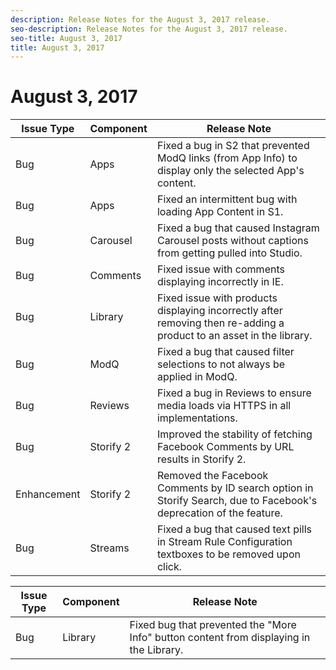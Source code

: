 ```yaml
---
description: Release Notes for the August 3, 2017 release.
seo-description: Release Notes for the August 3, 2017 release.
seo-title: August 3, 2017
title: August 3, 2017
---
```


# August 3, 2017

<table id="table_z2p_5tx_t1b"> 
 <title>Production Release</title> 
 <tgroup cols="3"> 
  <colspec colnum="1" colname="col1" /> 
  <colspec colnum="2" colname="col2" /> 
  <colspec colnum="3" colname="col3" /> 
  <thead> 
   <tr> 
    <th class="entry"><b>Issue Type</b></th> 
    <th class="entry"><b>Component</b></th> 
    <th class="entry"><b>Release Note</b></th> 
   </tr> 
  </thead> 
  <tbody> 
   <tr> 
    <td>Bug</td> 
    <td>Apps</td> 
    <td>Fixed a bug in S2 that prevented ModQ links (from App Info) to display only the selected App's content.</td> 
   </tr> 
   <tr> 
    <td>Bug</td> 
    <td>Apps</td> 
    <td>Fixed an intermittent bug with loading App Content in S1.</td> 
   </tr> 
   <tr> 
    <td>Bug</td> 
    <td>Carousel</td> 
    <td>Fixed a bug that caused Instagram Carousel posts without captions from getting pulled into Studio.</td> 
   </tr> 
   <tr> 
    <td>Bug</td> 
    <td>Comments</td> 
    <td>Fixed issue with comments displaying incorrectly in IE.</td> 
   </tr> 
   <tr> 
    <td>Bug</td> 
    <td>Library</td> 
    <td>Fixed issue with products displaying incorrectly after removing then re-adding a product to an asset in the library.</td> 
   </tr> 
   <tr> 
    <td>Bug</td> 
    <td>ModQ</td> 
    <td>Fixed a bug that caused filter selections to not always be applied in ModQ.</td> 
   </tr> 
   <tr> 
    <td>Bug</td> 
    <td>Reviews</td> 
    <td>Fixed a bug in Reviews to ensure media loads via HTTPS in all implementations.</td> 
   </tr> 
   <tr> 
    <td>Bug</td> 
    <td>Storify 2</td> 
    <td>Improved the stability of fetching Facebook Comments by URL results in Storify 2.</td> 
   </tr> 
   <tr> 
    <td>Enhancement</td> 
    <td>Storify 2</td> 
    <td>Removed the Facebook Comments by ID search option in Storify Search, due to Facebook's deprecation of the feature.</td> 
   </tr> 
   <tr> 
    <td>Bug</td> 
    <td>Streams</td> 
    <td>Fixed a bug that caused text pills in Stream Rule Configuration textboxes to be removed upon click.</td> 
   </tr> 
  </tbody> 
 </tgroup> 
</table>

<table id="table_jhw_mtx_t1b"> 
 <title>UAT Release</title> 
 <tgroup cols="3"> 
  <colspec colnum="1" colname="col1" /> 
  <colspec colnum="2" colname="col2" /> 
  <colspec colnum="3" colname="col3" /> 
  <thead> 
   <tr> 
    <th class="entry"><b>Issue Type</b></th> 
    <th class="entry"><b>Component</b></th> 
    <th class="entry"><b>Release Note</b></th> 
   </tr> 
  </thead>
  <tbody> 
   <tr> 
    <td>Bug</td> 
    <td>Library</td> 
    <td>Fixed bug that prevented the "More Info" button content from displaying in the Library.</td> 
   </tr> 
  </tbody> 
 </tgroup> 
</table>

